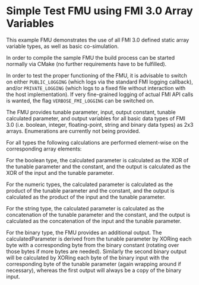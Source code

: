 Simple Test FMU using FMI 3.0 Array Variables
=============================================

This example FMU demonstrates the use of all FMI 3.0 defined
static array variable types, as well as basic co-simulation.

In order to compile the sample FMU the build process can be started
normally via CMake (no further requirements have to be fulfilled).

In order to test the proper functioning of the FMU, it is advisable
to switch on either `PUBLIC_LOGGING` (which logs via the standard FMI
logging callback), and/or `PRIVATE_LOGGING` (which logs to a fixed
file without interaction with the host implementation).  If very
fine-grained logging of actual FMI API calls is wanted, the flag
`VERBOSE_FMI_LOGGING` can be switched on.

The FMU provides tunable parameter, input, output constant, tunable
calculated parameter, and output variables for all basic data types
of FMI 3.0 (i.e. boolean, integer, floating-point, string and binary
data types) as 2x3 arrays. Enumerations are currently not being
provided.

For all types the following calculations are performed element-wise
on the corresponding array elements:

For the boolean type, the calculated parameter is calculated as the
XOR of the tunable parameter and the constant, and the output is
calculated as the XOR of the input and the tunable parameter.

For the numeric types, the calculated parameter is calculated as the
product of the tunable parameter and the constant, and the output is
calculated as the product of the input and the tunable parameter.

For the string type, the calculated parameter is calculated as the
concatenation of the tunable parameter and the constant, and the
output is calculated as the concatenation of the input and the
tunable parameter.

For the binary type, the FMU provides an additional output. The
calculatedParameter is derived from the tunable parameter by XORing
each byte with a corresponding byte from the binary constant (rotating
over those bytes if more bytes are needed). Similarly the second
binary output will be calculated by XORing each byte of the binary
input with the corresponding byte of the tunable parameter (again
wrapping around if necessary), whereas the first output will always be
a copy of the binary input.
